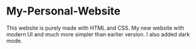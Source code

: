 # My-Personal-Website

This website is purely made with HTML and CSS. My new website with modern UI and much more simpler than earlier version. I also added dark mode.
